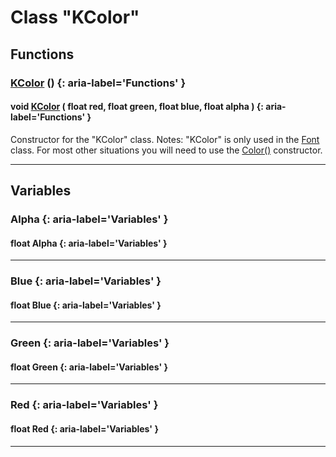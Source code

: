 # Class "KColor"
## Functions
### [KColor](../KColor) () {: aria-label='Functions' }
#### void [KColor](../KColor) ( float red, float green, float blue, float alpha )  {: aria-label='Functions' }

Constructor for the "KColor" class.
Notes: "KColor" is only used in the <a class="el" href="class_font.html#ae12d76f0b59747bbf028333c9c7ed560">Font</a> class. For most other situations you will need to use the <a class="el" href="class_color.html#abfab99e1ad10cdb66e5f8cfd7d273cd6">Color()</a> constructor.
___ 
## Variables
### Alpha {: aria-label='Variables' }
#### float Alpha  {: aria-label='Variables' }

___ 
### Blue {: aria-label='Variables' }
#### float Blue  {: aria-label='Variables' }

___ 
### Green {: aria-label='Variables' }
#### float Green  {: aria-label='Variables' }

___ 
### Red {: aria-label='Variables' }
#### float Red  {: aria-label='Variables' }

___ 
